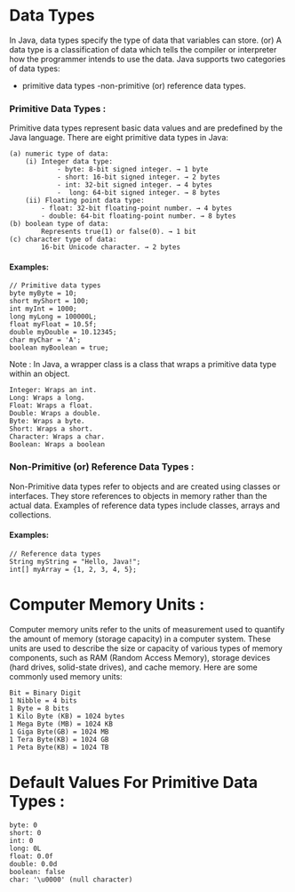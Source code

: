 # Data Types

In Java, data types specify the type of data that variables can store. (or) A data type is a classification of data which tells the compiler or interpreter how the programmer intends to use the data. Java supports two categories of data types: 
- primitive data types 
-non-primitive (or) reference data types.

### Primitive Data Types : 
Primitive data types represent basic data values and are predefined by the Java language. There are eight primitive data types in Java:
```
(a) numeric type of data:
    (i) Integer data type: 
            - byte: 8-bit signed integer. → 1 byte
            - short: 16-bit signed integer. → 2 bytes
            - int: 32-bit signed integer. → 4 bytes
            -  long: 64-bit signed integer. → 8 bytes
    (ii) Floating point data type:
        - float: 32-bit floating-point number. → 4 bytes
        - double: 64-bit floating-point number. → 8 bytes
(b) boolean type of data:
        Represents true(1) or false(0). → 1 bit
(c) character type of data:
        16-bit Unicode character. → 2 bytes
```

#### Examples:
```
// Primitive data types
byte myByte = 10;
short myShort = 100;
int myInt = 1000;
long myLong = 100000L;
float myFloat = 10.5f;
double myDouble = 10.12345;
char myChar = 'A';
boolean myBoolean = true;
```

Note : In Java, a wrapper class is a class that wraps a primitive data type within an object. 

```
Integer: Wraps an int.
Long: Wraps a long.
Float: Wraps a float.
Double: Wraps a double.
Byte: Wraps a byte.
Short: Wraps a short.
Character: Wraps a char.
Boolean: Wraps a boolean
```

### Non-Primitive (or) Reference Data Types :
Non-Primitive data types refer to objects and are created using classes or interfaces. They store references to objects in memory rather than the actual data. Examples of reference data types include classes, arrays and collections.

#### Examples:
```
// Reference data types
String myString = "Hello, Java!";
int[] myArray = {1, 2, 3, 4, 5};
```

# Computer Memory Units :
Computer memory units refer to the units of measurement used to quantify the amount of memory (storage capacity) in a computer system. These units are used to describe the size or capacity of various types of memory components, such as RAM (Random Access Memory), storage devices (hard drives, solid-state drives), and cache memory. Here are some commonly used memory units:
```
Bit = Binary Digit
1 Nibble = 4 bits
1 Byte = 8 bits
1 Kilo Byte (KB) = 1024 bytes
1 Mega Byte (MB) = 1024 KB
1 Giga Byte(GB) = 1024 MB
1 Tera Byte(KB) = 1024 GB
1 Peta Byte(KB) = 1024 TB
```

# Default Values For Primitive Data Types :
```
byte: 0
short: 0
int: 0	
long: 0L
float: 0.0f
double: 0.0d
boolean: false
char: '\u0000' (null character)
```
